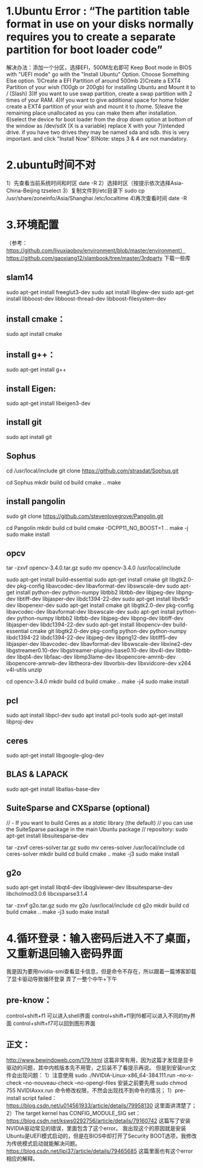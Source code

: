 # 1.Ubuntu Error : “The partition table format in use on your disks normally requires you to create a separate partition for boot loader code”
解决办法：添加一个分区，选择EFI，500M左右即可
Keep Boot mode in BIOS with "UEFI mode" go with the "Install Ubuntu" Option. Choose Something Else option.
1)Create a EFI Partition of around 500mb
2)Create a EXT4 Partition of your wish (100gb or 200gb) for installing Ubuntu and Mount it to / (Slash)
3)If you want to use swap partition, create a swap partition with 2 times of your RAM.
4)If you want to give additional space for home folder create a EXT4 partition of your wish and mount it to /home.
5)leave the remaining place unallocated as you can make them after installation.
6)select the device for boot loader from the drop down option at bottom of the window as /dev/sdX (X is a variable) replace X with your 7)intended drive. if you have two drives they may be named sda and sdb. this is very important. and click "Install Now"
8)Note: steps 3 & 4 are not mandatory.

# 2.ubuntu时间不对
1）先查看当前系统时间和时区
date -R
2）选择时区（按提示依次选择Asia-China-Beijing
tzselect
3）复制文件到/etc目录下
sudo cp /usr/share/zoneinfo/Asia/Shanghai  /etc/localtime
4)再次查看时间
date -R

# 3.环境配置
（参考：https://github.com/liyuxiaoboy/environment/blob/master/environment）
https://github.com/gaoxiang12/slambook/tree/master/3rdparty  下载一些库

## slam14
sudo apt-get install freeglut3-dev
sudo apt install libglew-dev
sudo apt-get install libboost-dev libboost-thread-dev libboost-filesystem-dev

## install cmake：
sudo apt install cmake

## install g++：
sudo apt-get install g++

## install Eigen:
sudo apt-get install libeigen3-dev

## install git
sudo apt install git

## Sophus
cd /usr/local/include
git clone https://github.com/strasdat/Sophus.git

cd Sophus
mkdir build
cd build
cmake ..
make

## install pangolin
sudo git clone https://github.com/stevenlovegrove/Pangolin.git
 
cd Pangolin
mkdir build
cd build
cmake -DCPP11_NO_BOOST=1 ..
make -j
sudo make install

## opcv
tar -zxvf opencv-3.4.0.tar.gz 
sudo mv opencv-3.4.0 /usr/local/include

sudo apt-get install build-essential
sudo apt-get install cmake git libgtk2.0-dev pkg-config libavcodec-dev libavformat-dev libswscale-dev
sudo apt-get install python-dev python-numpy libtbb2 libtbb-dev libjpeg-dev libpng-dev libtiff-dev libjasper-dev libdc1394-22-dev
sudo apt-get install libvtk5-dev libopenexr-dev
sudo apt-get install cmake git libgtk2.0-dev pkg-config libavcodec-dev libavformat-dev libswscale-dev
sudo apt-get install python-dev python-numpy libtbb2 libtbb-dev libjpeg-dev libpng-dev libtiff-dev libjasper-dev libdc1394-22-dev
sudo apt-get install libopencv-dev build-essential cmake git libgtk2.0-dev pkg-config python-dev python-numpy libdc1394-22 libdc1394-22-dev libjpeg-dev libpng12-dev libtiff5-dev libjasper-dev libavcodec-dev libavformat-dev libswscale-dev libxine2-dev libgstreamer0.10-dev libgstreamer-plugins-base0.10-dev libv4l-dev libtbb-dev libqt4-dev libfaac-dev libmp3lame-dev libopencore-amrnb-dev libopencore-amrwb-dev libtheora-dev libvorbis-dev libxvidcore-dev x264 v4l-utils unzip

cd opencv-3.4.0
mkdir build
cd build
cmake ..
make -j4
sudo make install

## pcl
sudo apt install libpcl-dev
sudo apt install pcl-tools
sudo apt-get install libproj-dev

## ceres
sudo apt-get install libgoogle-glog-dev
## BLAS & LAPACK
sudo apt-get install libatlas-base-dev

## SuiteSparse and CXSparse (optional)
// - If you want to build Ceres as a *static* library (the default)
//   you can use the SuiteSparse package in the main Ubuntu package
//   repository:
sudo apt-get install libsuitesparse-dev

tar -zxvf ceres-solver.tar.gz
sudo mv ceres-solver /usr/local/include
cd ceres-solver
mkdir build
cd build
cmake ..
make -j3
sudo make install

## g2o
sudo apt-get install libqt4-dev libqglviewer-dev libsuitesparse-dev  libcholmod3.0.6 libcxsparse3.1.4

tar -zxvf g2o.tar.gz
sudo mv g2o /usr/local/include
cd g2o
mkdir build
cd build
cmake ..
make -j3
sudo make install

# 4.循环登录：输入密码后进入不了桌面，又重新退回输入密码界面
我是因为要用nvidia-smi查看显卡信息，但是命令不存在，所以跟着一篇博客卸载了显卡驱动导致循环登录
弄了一整个中午+下午
## pre-know：
control+shift+f1 可以进入shell界面 
control+shift+f1到f6都可以进入不同的tty界面
control+shift+f7可以回到图形界面
## 正文：
http://www.bewindoweb.com/179.html 这篇非常有用，因为这篇才发现是显卡驱动的问题，其中内核版本先不用管，之后装不了看提示再说。
但是到安装run文件会出现问题：
1）注意使用 sudo ./NVIDIA-Linux-x86_64-384.111.run –no-x-check –no-nouveau-check –no-opengl-files 安装之前要先用 sudo chmod 755 NVIDIAxxx.run 命令修改权限，不然会出现找不到命令的情况；
1）pre-install script failed：https://blog.csdn.net/u014561933/article/details/79958130 这里面讲清楚了；
2）The target kernel has CONFIG_MODULE_SIG set：https://blog.csdn.net/ksws0292756/article/details/79160742 这篇写了安装NVIDIA驱动常见的错误，里面包含了这个error。
我出现这个的原因就是安装Ubuntu是UEFI模式启动的，但是在BIOS中却打开了Security BOOT选项，我修改为传统模式启动就能解决问题。https://blog.csdn.net/lipi37/article/details/79465685 这篇里面也有这个error相应的解释。





